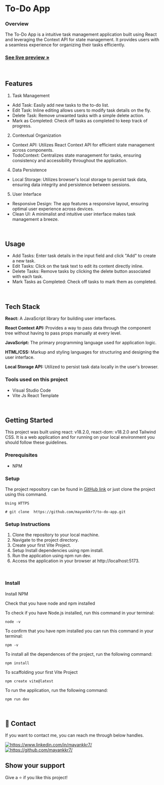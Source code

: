 # To-Do App

### Overview

The To-Do App is a intuitive task management application built using React and leveraging the Context API for state management. It provides users with a seamless experience for organizing their tasks efficiently.

 <h3><a href="https://to-do-app-mayankkr7.netlify.app/"><strong>See live preview »</strong></a></h3>

<br />

## Features

1. Task Management
- Add Task: Easily add new tasks to the to-do list.
- Edit Task: Inline editing allows users to modify task details on the fly.
- Delete Task: Remove unwanted tasks with a simple delete action.
- Mark as Completed: Check off tasks as completed to keep track of progress.

2. Contextual Organization
- Context API: Utilizes React Context API for efficient state management across components.
- TodoContext: Centralizes state management for tasks, ensuring consistency and accessibility throughout the application.

4. Data Persistence
- Local Storage: Utilizes browser's local storage to persist task data, ensuring data integrity and persistence between sessions.

5. User Interface
- Responsive Design: The app features a responsive layout, ensuring optimal user experience across devices.
- Clean UI: A minimalist and intuitive user interface makes task management a breeze.

<br />

## Usage

- Add Tasks: Enter task details in the input field and click "Add" to create a new task.
- Edit Tasks: Click on the task text to edit its content directly inline.
- Delete Tasks: Remove tasks by clicking the delete button associated with each task.
- Mark Tasks as Completed: Check off tasks to mark them as completed.

<br />

## Tech Stack

**React:** A JavaScript library for building user interfaces.

**React Context API:** Provides a way to pass data through the component tree without having to pass props manually at every level.

**JavaScript:** The primary programming language used for application logic.

**HTML/CSS:** Markup and styling languages for structuring and designing the user interface.

**Local Storage API:** Utilized to persist task data locally in the user's browser.

### Tools used on this project

- Visual Studio Code
- Vite Js React Template

<br />

## Getting Started
This project was built using react: v18.2.0, react-dom: v18.2.0 and Tailwind CSS. It is a web application and for running on your local environment you should follow these guidelines.

### Prerequisites

- NPM 

### Setup


The project repository can be found in [GitHub link](https://github.com/mayankkr7/to-do-app.git) or just clone the project using this command.

```
Using HTTPS

# git clone  https://github.com/mayankkr7/to-do-app.git
```

### Setup Instructions
1. Clone the repository to your local machine.
2. Navigate to the project directory.
3. Create your first Vite Project.
4. Setup Install dependencies using npm install.
6. Run the application using npm run dev.
7. Access the application in your browser at http://localhost:5173.

<br />

### Install

Install NPM

Check that you have node and npm installed

To check if you have Node.js installed, run this command in your terminal:

```
node -v
```

To confirm that you have npm installed you can run this command in your terminal:

```
npm -v
```

To install all the dependences of the project, run the following command:

```
npm install
```

To scaffolding your first Vite Project

```
npm create vite@latest
```

To run the application, run the following command:

```
npm run dev
```


<br />

## 🔗 Contact
If you want to contact me, you can reach me through below handles.

<a href="https://www.linkedin.com/in/mayankkr7/">
        <img align="center" src="https://img.shields.io/badge/LinkedIn-0077B5?style=for-the-badge&logo=linkedin&logoColor=white" alt="https://www.linkedin.com/in/mayankkr7/" />
</a>

<a href="https://github.com/mayankkr7/">
        <img align="center" src="https://img.shields.io/badge/mayank_kumar-20242A?style=for-the-badge&logo=Github&logoColor=white" alt="https://github.com/mayankkr7/" />
</a>


## Show your support

Give a ⭐️ if you like this project!
